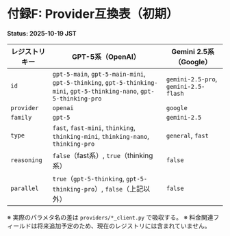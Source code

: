 # 付録F: Provider互換表（初期）
**Status: 2025-10-19 JST**

| レジストリキー | GPT-5系（OpenAI） | Gemini 2.5系（Google） |
|---|---|---|
| `id` | `gpt-5-main`, `gpt-5-main-mini`, `gpt-5-thinking`, `gpt-5-thinking-mini`, `gpt-5-thinking-nano`, `gpt-5-thinking-pro` | `gemini-2.5-pro`, `gemini-2.5-flash` |
| `provider` | `openai` | `google` |
| `family` | `gpt-5` | `gemini-2.5` |
| `type` | `fast`, `fast-mini`, `thinking`, `thinking-mini`, `thinking-nano`, `thinking-pro` | `general`, `fast` |
| `reasoning` | `false`（fast系）, `true`（thinking系） | `false` |
| `parallel` | `true`（`gpt-5-thinking`, `gpt-5-thinking-pro`）, `false`（上記以外） | `false` |

※ 実際のパラメタ名の差は `providers/*_client.py` で吸収する。
※ 料金関連フィールドは将来追加予定のため、現在のレジストリには含まれていません。
